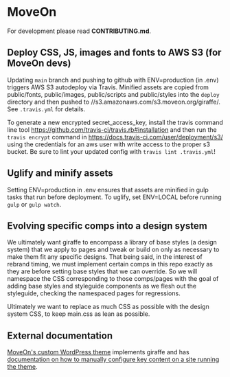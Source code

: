 <!-- test commit -->
# MoveOn

For development please read **CONTRIBUTING.md**.

## Deploy CSS, JS, images and fonts to AWS S3 (for MoveOn devs)

Updating `main` branch and pushing to github with ENV=production (in .env) triggers AWS S3 autodeploy via Travis. Minified assets are copied from public/fonts, public/images, public/scripts and public/styles into the `deploy` directory and then pushed to //s3.amazonaws.com/s3.moveon.org/giraffe/. See `.travis.yml` for details.

To generate a new encrypted secret_access_key, install the travis command line tool https://github.com/travis-ci/travis.rb#installation and then run the `travis encrypt` command in https://docs.travis-ci.com/user/deployment/s3/ using the credentials for an aws user with write access to the proper s3 bucket. Be sure to lint your updated config with `travis lint .travis.yml`!

## Uglify and minify assets

Setting ENV=production in .env ensures that assets are minified in gulp tasks that run before deployment. To uglify, set ENV=LOCAL before running `gulp` or `gulp watch`.

## Evolving specific comps into a design system 

We ultimately want giraffe to encompass a library of base styles (a design system) that we apply to pages and tweak or build on only as necessary to make them fit any specific designs. That being said, in the interest of rebrand timing, we must implement certain comps in this repo exactly as they are before setting base styles that we can override. So we will namespace the CSS corresponding to those comps/pages with the goal of adding base styles and styleguide components as we flesh out the styleguide, checking the namespaced pages for regressions. 

Ultimately we want to replace as much CSS as possible with the design system CSS, to keep main.css as lean as possible.

## External documentation

[MoveOn's custom WordPress theme](https://github.com/MoveOnOrg/front-wordpress) implements giraffe and has [documentation on how to manually configure key content on a site running the theme](https://github.com/MoveOnOrg/front-wordpress/blob/main-giraffe/wp-content/themes/moveon2018/CONTENT-MANAGEMENT.md).
